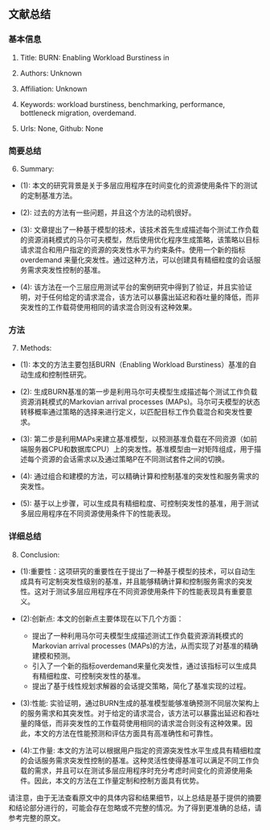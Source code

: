 ## 文献总结




### 基本信息
1. Title: BURN: Enabling Workload Burstiness in
2. Authors: Unknown
3. Affiliation: Unknown
                  
4. Keywords: workload burstiness, benchmarking, performance, bottleneck migration, overdemand.

5. Urls: None, Github: None

### 简要总结      
6. Summary: 

- (1): 本文的研究背景是关于多层应用程序在时间变化的资源使用条件下的测试的定制基准方法。
 
- (2): 过去的方法有一些问题，并且这个方法的动机很好。
 
- (3): 文章提出了一种基于模型的技术，该技术首先生成描述每个测试工作负载的资源消耗模式的马尔可夫模型，然后使用优化程序生成策略，该策略以目标请求混合和用户指定的资源的突发性水平为约束条件。使用一个新的指标 overdemand 来量化突发性。通过这种方法，可以创建具有精细粒度的会话服务需求突发性控制的基准。
  
- (4): 该方法在一个三层应用测试平台的案例研究中得到了验证，并且实验证明，对于任何给定的请求混合，该方法可以暴露出延迟和吞吐量的降低，而非突发性的工作载荷使用相同的请求混合则没有这种效果。
### 方法
7. Methods: 

- (1): 本文的方法主要包括BURN（Enabling Workload Burstiness）基准的自动生成和控制性研究。
 
- (2): 生成BURN基准的第一步是利用马尔可夫模型生成描述每个测试工作负载资源消耗模式的Markovian arrival processes (MAPs)。马尔可夫模型的状态转移概率通过策略的选择来进行定义，以匹配目标工作负载混合和突发性要求。
 
- (3): 第二步是利用MAPs来建立基准模型，以预测基准负载在不同资源（如前端服务器CPU和数据库CPU）上的突发性。基准模型由一对矩阵组成，用于描述每个资源的会话需求以及通过策略P在不同测试套件之间的切换。
  
- (4): 通过组合和建模的方法，可以精确计算和控制基准的突发性和服务需求的突发性。

- (5): 基于以上步骤，可以生成具有精细粒度、可控制突发性的基准，用于测试多层应用程序在不同资源使用条件下的性能表现。





### 详细总结
8. Conclusion: 

- (1):重要性：这项研究的重要性在于提出了一种基于模型的技术，可以自动生成具有可定制突发性级别的基准，并且能够精确计算和控制服务需求的突发性。这对于测试多层应用程序在不同资源使用条件下的性能表现具有重要意义。

- (2):创新点: 本文的创新点主要体现在以下几个方面：
   - 提出了一种利用马尔可夫模型生成描述测试工作负载资源消耗模式的Markovian arrival processes (MAPs)的方法，从而实现了对基准的精确建模和预测。
   - 引入了一个新的指标overdemand来量化突发性，通过该指标可以生成具有精细粒度、可控制突发性的基准。
   - 提出了基于线性规划求解器的会话提交策略，简化了基准实现的过程。

- (3):性能: 实验证明，通过BURN生成的基准模型能够准确预测不同层次架构上的服务需求和其突发性。对于给定的请求混合，该方法可以暴露出延迟和吞吐量的降低，而非突发性的工作载荷使用相同的请求混合则没有这种效果。因此，本文的方法在性能预测和评估方面具有高准确性和可靠性。

- (4):工作量: 本文的方法可以根据用户指定的资源突发性水平生成具有精细粒度的会话服务需求突发性控制的基准。这种灵活性使得基准可以满足不同工作负载的需求，并且可以在测试多层应用程序时充分考虑时间变化的资源使用条件。因此，本文的方法在工作量定制和控制方面具有优势。

请注意，由于无法查看原文中的具体内容和结果细节，以上总结是基于提供的摘要和结论部分进行的，可能会存在忽略或不完整的情况。为了得到更准确的总结，请参考完整的原文。




